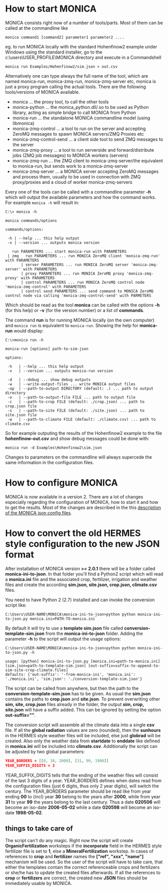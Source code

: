 # How to start MONICA

MONICA consists right now of a number of tools/parts. Most of them can be called at the commandline like

    monica command1 [command2] parameter1 parameter2 ....

eg. to run MONICA locally with the standard Hohenfinow2 example under Windows using the standard installer, 
go to the c:\users\USER_PROFILE\MONICA directory and execute in a Commandshell

    monica run Examples/Hohenfinow2/sim.json > out.csv

Alternatively one can type always the full name of the tool, which are named monica-run, monica-zmq-run, monica-zmq-server etc, 
monica is just a proxy program calling the actual tools. There are the following tools/versions of MONICA available.

* monica ... the proxy tool, to call the other tools
* monica-python ... the monica_python.dll/.so to be used as Python library, acting as simple bridge to call MONICA from Python
* monica-run ... the standalone MONICA commandline model (using libmonica)
* monica-zmq-control ... a tool to run on the server and accepting ZeroMQ messages to spawn MONICA servers/ZMQ Proxies etc
* monica-zmq-control-send ... a client side tool to send ZMQ messages to the server 
* monica-zmq-proxy ... a tool to run serverside and forward/distribute jobs (ZMQ job messages) to MONICA workers (servers)
* monica-zmq-run ... the ZMQ client to monica-zmq-server/the equivalent to monica-run, but sends work to a monica-zmq-server
* monica-zmq-server ... a MONICA server accepting ZeroMQ messages and process them, usually to be used in connection with ZMQ proxy/proxies and a cloud of worker monica-zmq-servers

Every one of the tools can be called with a commandline parameter **-h** which will output the available parameters and how the command works. For example ```monica -h``` will result in:

```dos
C:\> monica -h

monica commands/options

commands/options:

 -h | --help ... this help output
 -v | --version ... outputs monica version

   run PARAMETERS ... start monica-run with PARAMETERS
 | zmq   run PARAMETERS ... run MONICA ZeroMQ client 'monica-zmq-run' with PARAMETERS
       | server PARAMETERS ... run MONICA ZeroMQ server 'monica-zmq-server' with PARAMETERS
       | proxy PARAMETERS ... run MONICA ZeroMQ proxy 'monica-zmq-proxy' with PARAMETERS
       | control PARAMETERS ... run MONICA ZeroMQ control node 'monica-zmq-control' with PARAMETERS
       | control send PARAMETERS ... send command to MONICA ZeroMQ control node via calling 'monica-zmq-control-send' with PARMETERS
```

Which should be read as the tool **monica** can be called with the options **-h** (for this help) or **-v** (for the version number) or a list of **commands**. 

The command **run** is for running MONICA locally (on the own computer) and `monica run` is equivalent to `monica-run`. Showing the help for **monica-run** would display:

```dos
C:\>monica run -h

monica-run [options] path-to-sim-json

options:

 -h   | --help ... this help output
 -v   | --version ... outputs monica-run version

 -d   | --debug ... show debug outputs
 -w   | --write-output-files ... write MONICA output files
 -op  | --path-to-output DIRECTORY (default: .) ... path to output directory
 -o   | --path-to-output-file FILE ... path to output file
 -c   | --path-to-crop FILE (default: ./crop.json) ... path to crop.json file
 -s   | --path-to-site FILE (default: ./site.json) ... path to site.json file
 -w   | --path-to-climate FILE (default: ./climate.csv) ... path to climate.csv
```

So for example outputing the results of the Hohenfinow2 example to the file **hohenfinow-out.csv** and show debug messages could be done with:

```
monica run -d Examples\Hohenfinow2\sim.json
```

Changes to parameters on the commandline will always supercede the same information in the configuration files.


# How to configure MONICA

MONICA is now available in a version 2. There are a lot of changes especially regarding the configuration of MONICA, how to start it and how to get the results. Most of the changes are described in the this [description of the MONICA json config files](wiki/monica_config_index). 


# How to convert the old HERMES style configuration to the new JSON format

After installation of MONICA version **>= 2.0.1** there will be a folder called **monica-ini-to-json**. In that folder you'll find a Python2 script which will read a **monica.ini** file and the associated crop, fertilizer, irrigation and weather files and create the according **sim.json, site.json, crop.json, climate.csv** files.

You need to have Python 2 (2.7) installed and can invoke the conversion script like:

```dos
C:\Users\USER-NAME\MONICA\monica-ini-to-json>python python monica-ini-to-json.py monica.ini=PATH-TO-monica.ini 
```

By default it will try to use a **template sim.json** file called **conversion-template-sim.json** from the **monica-ini-to-json** folder. Adding the parameter **-h** to the script will output the usage options:

```dos
C:\Users\USER-NAME\MONICA\monica-ini-to-json>python python monica-ini-to-json.py -h

usage: [python] monica-ini-to-json.py [monica.ini=path-to-monica.ini] [sim.json=path-to-template-sim.json] [out-suffix=suffix-to-append-to-sim-site-crop-climate.files]
defaults: {'out-suffix': '-from-monica-ini', 'monica.ini': './monica.ini', 'sim.json': './conversion-template-sim.json'}
```

The script can be called from anywhere, but then the path to the **conversion-template-sim.json** has to be given. As usual the **sim.json** contains the paths to **crop.json** and **site.json**. To prevent overwriting other **sim, site, crop.json** files already in the folder, the output **sim, crop, site.json** will have a suffix added. This can be ignored by setting the option **out-suffix=""**.

The conversion script will assemble all the climate data into a single **csv** file. If all the **global radiation** values are zero (rounded), then the **sunhours** in the HERMES style weather files will be included, else just **globrad** will be created. Also only the weather data from **startdate** to **enddate** like defined in **monica.ini** will be included into **climate.csv**. Additionally the script can be adjusted by two global parameters:

```json
YEAR_BORDERS = [[0, 30, 2000], [31, 99, 1900]]
YEAR_SUFFIX_DIGITS = 3
``` 

YEAR_SUFFIX_DIGITS tells that the ending of the weather files will consist of the last 3 digits of a year. YEAR_BORDERS defines when dates read from the configuration files (just 6 digits, thus only 2 year digits), will switch the century. The YEAR_BORDERS parameter should be read like from year ending **00** to (incl) year **30** belong to the years after **2000**, while from year **31** to year **99** the years belong to the last century. Thus a date **020506** will become an iso-date **2006-05-02** while a date **020598** will become an iso-date **1998-05-02**. 


## things to take care of

The script can't do any magic. Right now the script will create **OrganicFertilization** worksteps if the **incorporate** field in the HERMES style fertilizer file is set to **1**, else a **MineralFertilization** workstep. In cases of references to **crop** and **fertilizer** names the **["ref", "xxx", "name"]** mechanism will be used. So the user of the script will have to take care, that either the templates contain the correct referenceable crops and fertilizers or she/he has to update the created files afterwards. If all the references to **crop** or **fertilizers** are correct, the created new **JSON** files should be immediately usable by MONICA.


